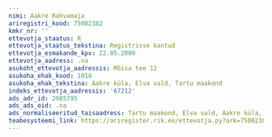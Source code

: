 ```yaml
---
nimi: Aakre Rahvamaja
ariregistri_kood: 75002382
kmkr_nr: ''
ettevotja_staatus: R
ettevotja_staatus_tekstina: Registrisse kantud
ettevotja_esmakande_kpv: 22.05.2000
ettevotja_aadress: .na
asukoht_ettevotja_aadressis: Mõisa tee 12
asukoha_ehak_kood: 1018
asukoha_ehak_tekstina: Aakre küla, Elva vald, Tartu maakond
indeks_ettevotja_aadressis: '67212'
ads_adr_id: 2985795
ads_ads_oid: .na
ads_normaliseeritud_taisaadress: Tartu maakond, Elva vald, Aakre küla, Mõisa tee 12
teabesysteemi_link: https://ariregister.rik.ee/ettevotja.py?ark=75002382&ref=rekvisiidid
---
```

